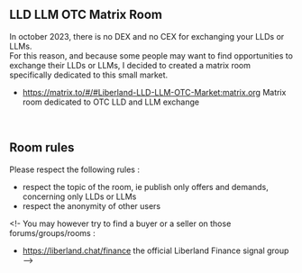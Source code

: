 
LLD LLM OTC Matrix Room
-----------------------
In october 2023, there is no DEX and no CEX for exchanging your LLDs or LLMs.  
For this reason, and because some people may want to find opportunities to exchange their LLDs or LLMs,
I decided to created a matrix room specifically dedicated to this small market.

* https://matrix.to/#/#Liberland-LLD-LLM-OTC-Market:matrix.org Matrix room dedicated to OTC LLD and LLM exchange  
<br>

Room rules
----------
Please respect the following rules :
* respect the topic of the room, ie publish only offers and demands, concerning only LLDs or LLMs
* respect the anonymity of other users



<!-
You may however try to find a buyer or a seller on those forums/groups/rooms :
* https://liberland.chat/finance the official Liberland Finance signal group
-->
<br>
